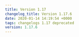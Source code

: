 ```yaml
---
title: Version 1.17
changelog_title: Version 1.17.6
date: 2020-01-14 14:19:54 +0000
tags: changelogs 1.17 deprecated
version: 1.17.6
---
```

<script src="https://gist.github.com/spinnaker-release/3c23bfdc3493cca22664ba9b7771bc9d.js"/>